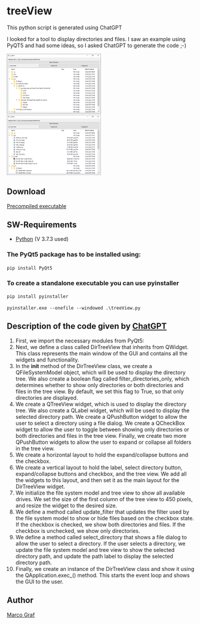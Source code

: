 # treeView

This python script is generated using ChatGPT

I looked for a tool to display directories and files. I saw an example using
PyQT5 and had some ideas, so I asked ChatGPT to generate the code ;-)

<img src="doc/treeview.png" alt="treeView" width="50%"/> <img src="doc/treeview_files.png" alt="treeView with files" width="50%"/>

## Download
[Precompiled executable](https://github.com/grafmar/treeView/raw/master/treeView.exe)

## SW-Requirements
* [Python](https://www.python.org/) (V 3.7.3 used)

### The PyQt5 package has to be installed using:
`pip install PyQt5`

### To create a standalone executable you can use pyinstaller
`pip install pyinstaller`

`pyinstaller.exe --onefile --windowed .\treeView.py`

## Description of the code given by [ChatGPT](https://chat.openai.com/)
1. First, we import the necessary modules from PyQt5:
2. Next, we define a class called DirTreeView that inherits from QWidget. This class represents the main window of the GUI and contains all the widgets and functionality.
3. In the __init__ method of the DirTreeView class, we create a QFileSystemModel object, which will be used to display the directory tree. We also create a boolean flag called filter_directories_only, which determines whether to show only directories or both directories and files in the tree view. By default, we set this flag to True, so that only directories are displayed.
4. We create a QTreeView widget, which is used to display the directory tree. We also create a QLabel widget, which will be used to display the selected directory path. We create a QPushButton widget to allow the user to select a directory using a file dialog. We create a QCheckBox widget to allow the user to toggle between showing only directories or both directories and files in the tree view. Finally, we create two more QPushButton widgets to allow the user to expand or collapse all folders in the tree view.
5. We create a horizontal layout to hold the expand/collapse buttons and the checkbox.
6. We create a vertical layout to hold the label, select directory button, expand/collapse buttons and checkbox, and the tree view. We add all the widgets to this layout, and then set it as the main layout for the DirTreeView widget.
7. We initialize the file system model and tree view to show all available drives. We set the size of the first column of the tree view to 450 pixels, and resize the widget to the desired size.
8. We define a method called update_filter that updates the filter used by the file system model to show or hide files based on the checkbox state. If the checkbox is checked, we show both directories and files. If the checkbox is unchecked, we show only directories.
9. We define a method called select_directory that shows a file dialog to allow the user to select a directory. If the user selects a directory, we update the file system model and tree view to show the selected directory path, and update the path label to display the selected directory path.
10. Finally, we create an instance of the DirTreeView class and show it using the QApplication.exec_() method. This starts the event loop and shows the GUI to the user.

## Author
[Marco Graf](https://github.com/grafmar)
